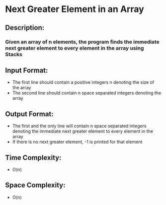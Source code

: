 # Next Greater Element in an Array
## Description:
### Given an array of n elements, the program finds the immediate next greater element to every element in the array using Stacks
## Input Format:
* The first line should contain a positive integers n denoting the size of the array
* The second line should contain n space separated integers denoting the array
## Output Format:
* The first and the only line will contain n space separated integers denoting the immediate next greater element to every element in the array
* If there is no next greater element, -1 is printed for that element
## Time Complexity: 
* O(n)
## Space Complexity: 
* O(n)
